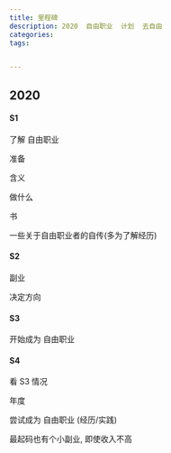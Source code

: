 ```yaml
---
title: 里程碑
description: 2020  自由职业  计划  去自由
categories:
tags:


---
```


####  

## 2020 

#### S1 

了解 自由职业

准备

含义

做什么

书

一些关于自由职业者的自传(多为了解经历)

#### S2 

副业

决定方向

#### S3 

开始成为 自由职业

#### S4 

看 S3 情况

年度 

尝试成为 自由职业 (经历/实践)

最起码也有个小副业, 即使收入不高
